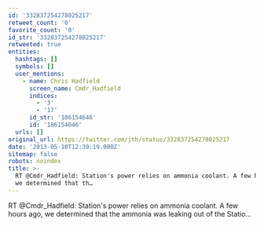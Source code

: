 ```yaml
---
id: '332837254278025217'
retweet_count: '0'
favorite_count: '0'
id_str: '332837254278025217'
retweeted: true
entities:
  hashtags: []
  symbols: []
  user_mentions:
    - name: Chris Hadfield
      screen_name: Cmdr_Hadfield
      indices:
        - '3'
        - '17'
      id_str: '186154646'
      id: '186154646'
  urls: []
original_url: https://twitter.com/jth/status/332837254278025217
date: '2013-05-10T12:39:19.000Z'
sitemap: false
robots: noindex
title: >-
  RT @Cmdr_Hadfield: Station's power relies on ammonia coolant. A few hours ago,
  we determined that th…
---
```


RT @Cmdr_Hadfield: Station's power relies on ammonia coolant. A few hours ago, we determined that the ammonia was leaking out of the Statio…